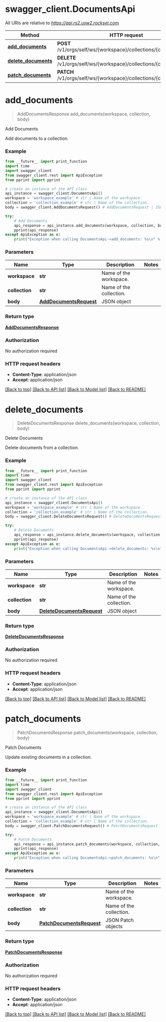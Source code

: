 # swagger_client.DocumentsApi

All URIs are relative to *https://api.rs2.usw2.rockset.com*

Method | HTTP request | Description
------------- | ------------- | -------------
[**add_documents**](DocumentsApi.md#add_documents) | **POST** /v1/orgs/self/ws/{workspace}/collections/{collection}/docs | Add Documents
[**delete_documents**](DocumentsApi.md#delete_documents) | **DELETE** /v1/orgs/self/ws/{workspace}/collections/{collection}/docs | Delete Documents
[**patch_documents**](DocumentsApi.md#patch_documents) | **PATCH** /v1/orgs/self/ws/{workspace}/collections/{collection}/docs | Patch Documents


# **add_documents**
> AddDocumentsResponse add_documents(workspace, collection, body)

Add Documents

Add documents to a collection.

### Example
```python
from __future__ import print_function
import time
import swagger_client
from swagger_client.rest import ApiException
from pprint import pprint

# create an instance of the API class
api_instance = swagger_client.DocumentsApi()
workspace = 'workspace_example' # str | Name of the workspace.
collection = 'collection_example' # str | Name of the collection.
body = swagger_client.AddDocumentsRequest() # AddDocumentsRequest | JSON object

try:
    # Add Documents
    api_response = api_instance.add_documents(workspace, collection, body)
    pprint(api_response)
except ApiException as e:
    print("Exception when calling DocumentsApi->add_documents: %s\n" % e)
```

### Parameters

Name | Type | Description  | Notes
------------- | ------------- | ------------- | -------------
 **workspace** | **str**| Name of the workspace. | 
 **collection** | **str**| Name of the collection. | 
 **body** | [**AddDocumentsRequest**](AddDocumentsRequest.md)| JSON object | 

### Return type

[**AddDocumentsResponse**](AddDocumentsResponse.md)

### Authorization

No authorization required

### HTTP request headers

 - **Content-Type**: application/json
 - **Accept**: application/json

[[Back to top]](#) [[Back to API list]](../README.md#documentation-for-api-endpoints) [[Back to Model list]](../README.md#documentation-for-models) [[Back to README]](../README.md)

# **delete_documents**
> DeleteDocumentsResponse delete_documents(workspace, collection, body)

Delete Documents

Delete documents from a collection.

### Example
```python
from __future__ import print_function
import time
import swagger_client
from swagger_client.rest import ApiException
from pprint import pprint

# create an instance of the API class
api_instance = swagger_client.DocumentsApi()
workspace = 'workspace_example' # str | Name of the workspace.
collection = 'collection_example' # str | Name of the collection.
body = swagger_client.DeleteDocumentsRequest() # DeleteDocumentsRequest | JSON object

try:
    # Delete Documents
    api_response = api_instance.delete_documents(workspace, collection, body)
    pprint(api_response)
except ApiException as e:
    print("Exception when calling DocumentsApi->delete_documents: %s\n" % e)
```

### Parameters

Name | Type | Description  | Notes
------------- | ------------- | ------------- | -------------
 **workspace** | **str**| Name of the workspace. | 
 **collection** | **str**| Name of the collection. | 
 **body** | [**DeleteDocumentsRequest**](DeleteDocumentsRequest.md)| JSON object | 

### Return type

[**DeleteDocumentsResponse**](DeleteDocumentsResponse.md)

### Authorization

No authorization required

### HTTP request headers

 - **Content-Type**: application/json
 - **Accept**: application/json

[[Back to top]](#) [[Back to API list]](../README.md#documentation-for-api-endpoints) [[Back to Model list]](../README.md#documentation-for-models) [[Back to README]](../README.md)

# **patch_documents**
> PatchDocumentsResponse patch_documents(workspace, collection, body)

Patch Documents

Update existing documents in a collection.

### Example
```python
from __future__ import print_function
import time
import swagger_client
from swagger_client.rest import ApiException
from pprint import pprint

# create an instance of the API class
api_instance = swagger_client.DocumentsApi()
workspace = 'workspace_example' # str | Name of the workspace.
collection = 'collection_example' # str | Name of the collection.
body = swagger_client.PatchDocumentsRequest() # PatchDocumentsRequest | JSON Patch objects

try:
    # Patch Documents
    api_response = api_instance.patch_documents(workspace, collection, body)
    pprint(api_response)
except ApiException as e:
    print("Exception when calling DocumentsApi->patch_documents: %s\n" % e)
```

### Parameters

Name | Type | Description  | Notes
------------- | ------------- | ------------- | -------------
 **workspace** | **str**| Name of the workspace. | 
 **collection** | **str**| Name of the collection. | 
 **body** | [**PatchDocumentsRequest**](PatchDocumentsRequest.md)| JSON Patch objects | 

### Return type

[**PatchDocumentsResponse**](PatchDocumentsResponse.md)

### Authorization

No authorization required

### HTTP request headers

 - **Content-Type**: application/json
 - **Accept**: application/json

[[Back to top]](#) [[Back to API list]](../README.md#documentation-for-api-endpoints) [[Back to Model list]](../README.md#documentation-for-models) [[Back to README]](../README.md)

